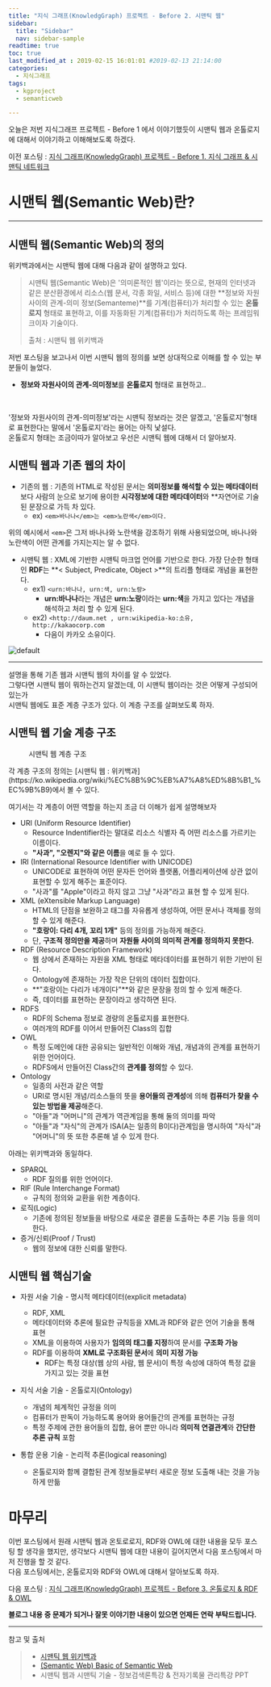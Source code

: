 ```yaml
---
title: "지식 그래프(KnowledgGraph) 프로젝트 - Before 2. 시맨틱 웹"
sidebar:
  title: "Sidebar"
  nav: sidebar-sample
readtime: true
toc: true
last_modified_at : 2019-02-15 16:01:01 #2019-02-13 21:14:00
categories:
  - 지식그래프
tags:
  - kgproject
  - semanticweb

---
```


오늘은 저번 지식그래프 프로젝트 - Before 1 에서 이야기했듯이 시맨틱 웹과 온톨로지에 대해서 이야기하고 이해해보도록 하겠다. <br>

이전 포스팅 : [지식 그래프(KnowledgGraph) 프로젝트 - Before 1. 지식 그래프 & 시맨틱 네트워크](https://jinhyeok-kim.github.io/%EC%A7%80%EC%8B%9D%EA%B7%B8%EB%9E%98%ED%94%84/KnowledgeGraphProject-1/)

# 시맨틱 웹(Semantic Web)란?
--- 
## 시맨틱 웹(Semantic Web)의 정의

위키백과에서는 시맨틱 웹에 대해 다음과 같이 설명하고 있다.

> 시맨틱 웹(Semantic Web)은 '의미론적인 웹'이라는 뜻으로, 현재의 인터넷과 같은 분산환경에서 리소스(웹 문서, 각종 화일, 서비스 등)에 대한 **정보와 자원사이의 관계-의미 정보(Semanteme)**를 기계(컴퓨터)가 처리할 수 있는 **온톨로지** 형태로 표현하고, 이를 자동화된 기계(컴퓨터)가 처리하도록 하는 프레임워크이자 기술이다.
> <figcaption>출처 : 시맨틱 웹 위키백과</figcaption>

저번 포스팅을 보고나서 이번 시맨틱 웹의 정의를 보면 상대적으로 이해를 할 수 있는 부분들이 늘었다.
<br>
- **정보와 자원사이의 관계-의미정보**를 **온톨로지** 형태로 표현하고..
<br>

'정보와 자원사이의 관계-의미정보'라는 시맨틱 정보라는 것은 알겠고, '온톨로지'형태로 표현한다는 말에서 '온톨로지'라는 용어는 아직 낯설다.
<br>
온톨로지 형태는 조금이따가 알아보고 우선은 시맨틱 웹에 대해서 더 알아보자.

## 시맨틱 웹과 기존 웹의 차이

- 기존의 웹 : 기존의 HTML로 작성된 문서는 **의미정보를 해석할 수 있는 메타데이터**보다 사람의 눈으로 보기에 용이한 **시각정보에 대한 메타데이터**와 **자연어로 기술된 문장으로 가득 차 있다.
  - ex) ```<em>바나나</em>는 <em>노란색</em>이다.```

위의 예시에서 ```<em>```은 그저 바나나와 노란색을 강조하기 위해 사용되었으며, 바나나와 노란색이 어떤 관계를 가지는지는 알 수 없다. <br>

- 시맨틱 웹 : XML에 기반한 시맨틱 마크업 언어를 기반으로 한다. 가장 단순한 형태인 **RDF**는 **< Subject, Predicate, Object >**의 트리플 형태로 개념을 표현한다.
  - ex1) ```<urn:바나나, urn:색, urn:노랑>```
    - **urn:바나나**라는 개념은 **urn:노랑**이라는 **urn:색**을 가지고 있다는 개념을 해석하고 처리 할 수 있게 된다.
  - ex2) ```<http://daum.net , urn:wikipedia-ko:소유, http://kakaocorp.com ```
    - 다음이 카카오 소유이다.

![default](https://user-images.githubusercontent.com/18658656/52713340-67a8c300-2fda-11e9-8dcc-bda2811da716.png)



---

설명을 통해 기존 웹과 시맨틱 웹의 차이를 알 수 있었다. <br>
그렇다면 시맨틱 웹이 뭐하는건지 알겠는데, 이 시맨틱 웹이라는 것은 어떻게 구성되어있는가<br>
시맨틱 웹에도 표준 계층 구조가 있다. 이 계층 구조를 살펴보도록 하자.

## 시맨틱 웹 기술 계층 구조

<figure style="width: 500px" class="align-center">
  <img src="https://user-images.githubusercontent.com/18658656/52841382-896f8a80-313f-11e9-8cf8-24f6467a5e29.jpg" alt="">
  <figcaption>시맨틱 웹 계층 구조</figcaption>
</figure> 
각 계층 구조의 정의는 [시맨틱 웹 : 위키백과](https://ko.wikipedia.org/wiki/%EC%8B%9C%EB%A7%A8%ED%8B%B1_%EC%9B%B9)에서 볼 수 있다.<br>

여기서는 각 계층이 어떤 역할을 하는지 조금 더 이해가 쉽게 설명해보자

- URI (Uniform Resource Identifier)
  - Resource Indentifier라는 말대로 리소스 식별자 즉 어떤 리소스를 가르키는 이름이다.
  - **"사과", "오렌지"와 같은 이름**을 예로 들 수 있다.
- IRI (International Resource Identifier with UNICODE)
  - UNICODE로 표현하여 어떤 문자든 언어와 플랫폼, 어플리케이션에 상관 없이 표현할 수 있게 해주는 표준이다.
  - "사과"를 "Apple"이라고 하지 않고 그냥 "사과"라고 표현 할 수 있게 된다.
- XML (eXtensible Markup Language)
  - HTML의 단점을 보완하고 태그를 자유롭게 생성하여, 어떤 문서나 객체를 정의 할 수 있게 해준다.
  - **"호랑이: 다리 4개, 꼬리 1개"** 등의 정의를 가능하게 해준다.
  - 단, **구조적 정의만을 제공**하며 **자원들 사이의 의미적 관계를 정의하지 못한다.**
- RDF (Resource Description Framework)
  - 웹 상에서 존재하는 자원을 XML 형태로 메타데이터를 표현하기 위한 기반이 된다.
  - Ontology에 존재하는 가장 작은 단위의 데이터 집합이다.
  - **"호랑이는 다리가 네개이다"**와 같은 문장을 정의 할 수 있게 해준다.
  - 즉, 데이터를 표현하는 문장이라고 생각하면 된다.
- RDFS
  - RDF의 Schema 정보로 경량의 온톨로지를 표현한다.
  - 여러개의 RDF를 이어서 만들어진 Class의 집합
- OWL
  - 특정 도메인에 대한 공유되는 일반적인 이해와 개념, 개념과의 관계를 표현하기 위한 언어이다.
  - RDFS에서 만들어진 Class간의 **관계를 정의**할 수 있다.
- Ontology
  - 일종의 사전과 같은 역할
  - URI로 명시된 개념/리소스들의 뜻을 **용어들의 관계성**에 의해 **컴퓨터가 찾을 수 있는 방법을 제공**해준다.
  - "아들"과 "어머니"의 관계가 역관계임을 통해 둘의 의미를 파악
  - "아들"과 "자식"의 관계가 ISA(A는 일종의 B이다)관계임을 명시하여 "자식"과 "어머니"의 뜻 또한 추론해 낼 수 있게 한다.

아래는 위키백과와 동일하다.

- SPARQL
  - RDF 질의를 위한 언어이다.
- RIF (Rule Interchange Format)
  - 규칙의 정의와 교환을 위한 계층이다.
- 로직(Logic)
  - 기존에 정의된 정보들을 바탕으로 새로운 결론을 도출하는 추론 기능 등을 의미한다.
- 증거/신뢰(Proof / Trust)
  - 웹의 정보에 대한 신뢰를 말한다.

## 시맨틱 웹 핵심기술

- 자원 서술 기술 - 명시적 메타데이터(explicit metadata)
  - RDF, XML
  - 메타데이터와 추론에 필요한 규칙등을 XML과 RDF와 같은 언어 기술을 통해 표현
  - XML을 이용하여 사용자가 **임의의 태그를 지정**하여 문서를 **구조화 가능**
  - RDF를 이용하여 **XML로 구조화된 문서**에 **의미 지정 가능**
    - RDF는 특정 대상(웹 상의 사람, 웹 문서)이 특정 속성에 대하여 특정 값을 가지고 있는 것을 표현

- 지식 서술 기술 - 온톨로지(Ontology)
  - 개념의 체계적인 규정을 의미
  - 컴퓨터가 판독이 가능하도록 용어와 용어들간의 관계를 표현하는 규정
  - 특정 주제에 관한 용어들의 집합, 용어 뿐만 아니라 **의미적 연결관계**와 **간단한 추론 규칙** 포함

- 통합 운용 기술 - 논리적 추론(logical reasoning)
  - 온톨로지와 함께 결합된 관계 정보들로부터 새로운 정보 도출해 내는 것을 가능하게 만듦

# 마무리

이번 포스팅에서 원래 시맨틱 웹과 온토로로지, RDF와 OWL에 대한 내용을 모두 포스팅 할 생각을 했지만, 생각보다 시맨틱 웹에 대한 내용이 길어지면서 다음 포스팅에서 마저 진행을 할 것 같다.
<br>
다음 포스팅에서는, 온톨로지와 RDF와 OWL에 대해서 알아보도록 하자.

 다음 포스팅 : [지식 그래프(KnowledgGraph) 프로젝트 - Before 3. 온톨로지 & RDF & OWL](https://jinhyeok-kim.github.io/%EC%A7%80%EC%8B%9D%EA%B7%B8%EB%9E%98%ED%94%84/KnowledgeGraphProject-3/)

**블로그 내용 중 문제가 되거나 잘못 이야기한 내용이 있으면 언제든 연락 부탁드립니다.**

---

참고 및 출처  
> - [시맨틱 웹 위키백과](https://ko.wikipedia.org/wiki/%EC%8B%9C%EB%A7%A8%ED%8B%B1_%EC%9B%B9)
> - [(Semantic Web) Basic of Semantic Web](https://operatingsystems.tistory.com/entry/Basic-of-Semantic-Web?category=578406)
> - 시맨틱 웹과 시맨틱 기술 - 정보검색론특강 & 전자기록물 관리특강 PPT